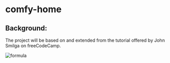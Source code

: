 # comfy-home  
## Background:  
The project will be based on and extended from the tutorial offered by John Smilga on freeCodeCamp.
  
<img alt="formula" src="https://render.githubusercontent.com/render/math?math=\begin{bmatrix}1&1\\1&1\end{bmatrix}" />

